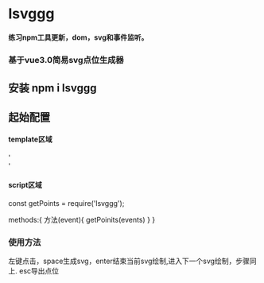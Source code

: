 # lsvggg
<h4>练习npm工具更新，dom，svg和事件监听。</h4>
<h3>基于vue3.0简易svg点位生成器</h3>
<h2>安装 npm i lsvggg</h2>
<h2>起始配置</h2>
<h4>template区域</h4>
'<div @click='方法'></div>'

<h4>script区域</h4>
  const getPoints = require('lsvggg');
  
  methods:{
    方法(event){
      getPoinits(events)
    }
  }
<h3>使用方法</h3>
左键点击，space生成svg，enter结束当前svg绘制,进入下一个svg绘制，步骤同上.
esc导出点位
